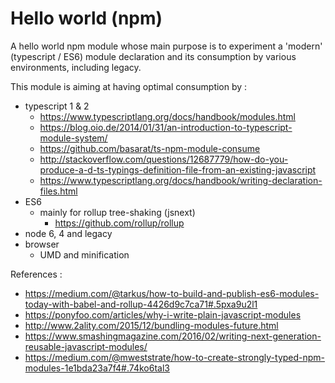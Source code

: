 # Hello world (npm)

A hello world npm module whose main purpose is to experiment a 'modern' (typescript / ES6)
module declaration and its consumption by various environments, including legacy.

This module is aiming at having optimal consumption by :
* typescript 1 & 2
  * https://www.typescriptlang.org/docs/handbook/modules.html
  * https://blog.oio.de/2014/01/31/an-introduction-to-typescript-module-system/
  * https://github.com/basarat/ts-npm-module-consume
  * http://stackoverflow.com/questions/12687779/how-do-you-produce-a-d-ts-typings-definition-file-from-an-existing-javascript
  * https://www.typescriptlang.org/docs/handbook/writing-declaration-files.html
* ES6
  * mainly for rollup tree-shaking (jsnext)
    * https://github.com/rollup/rollup
* node 6, 4 and legacy
* browser
  * UMD and minification
 

References :
* https://medium.com/@tarkus/how-to-build-and-publish-es6-modules-today-with-babel-and-rollup-4426d9c7ca71#.5pxa9u2l1
* https://ponyfoo.com/articles/why-i-write-plain-javascript-modules
* http://www.2ality.com/2015/12/bundling-modules-future.html
* https://www.smashingmagazine.com/2016/02/writing-next-generation-reusable-javascript-modules/
* https://medium.com/@mweststrate/how-to-create-strongly-typed-npm-modules-1e1bda23a7f4#.74ko6tal3
